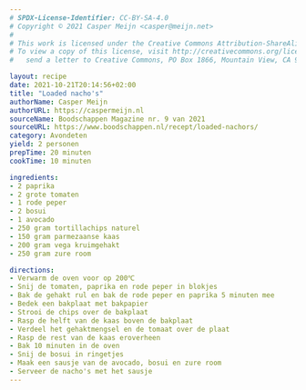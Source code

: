 ```yaml
---
# SPDX-License-Identifier: CC-BY-SA-4.0
# Copyright © 2021 Casper Meijn <casper@meijn.net>
# 
# This work is licensed under the Creative Commons Attribution-ShareAlike 4.0 International License. 
# To view a copy of this license, visit http://creativecommons.org/licenses/by-sa/4.0/ or 
#   send a letter to Creative Commons, PO Box 1866, Mountain View, CA 94042, USA.

layout: recipe
date: 2021-10-21T20:14:56+02:00
title: "Loaded nacho's"
authorName: Casper Meijn
authorURL: https://caspermeijn.nl
sourceName: Boodschappen Magazine nr. 9 van 2021
sourceURL: https://www.boodschappen.nl/recept/loaded-nachors/
category: Avondeten
yield: 2 personen
prepTime: 20 minuten
cookTime: 10 minuten

ingredients:
- 2 paprika
- 2 grote tomaten
- 1 rode peper
- 2 bosui
- 1 avocado
- 250 gram tortillachips naturel
- 150 gram parmezaanse kaas
- 200 gram vega kruimgehakt
- 250 gram zure room

directions:
- Verwarm de oven voor op 200℃
- Snij de tomaten, paprika en rode peper in blokjes
- Bak de gehakt rul en bak de rode peper en paprika 5 minuten mee
- Bedek een bakplaat met bakpapier
- Strooi de chips over de bakplaat
- Rasp de helft van de kaas boven de bakplaat
- Verdeel het gehaktmengsel en de tomaat over de plaat
- Rasp de rest van de kaas eroverheen
- Bak 10 minuten in de oven
- Snij de bosui in ringetjes
- Maak een sausje van de avocado, bosui en zure room
- Serveer de nacho's met het sausje
---
```

